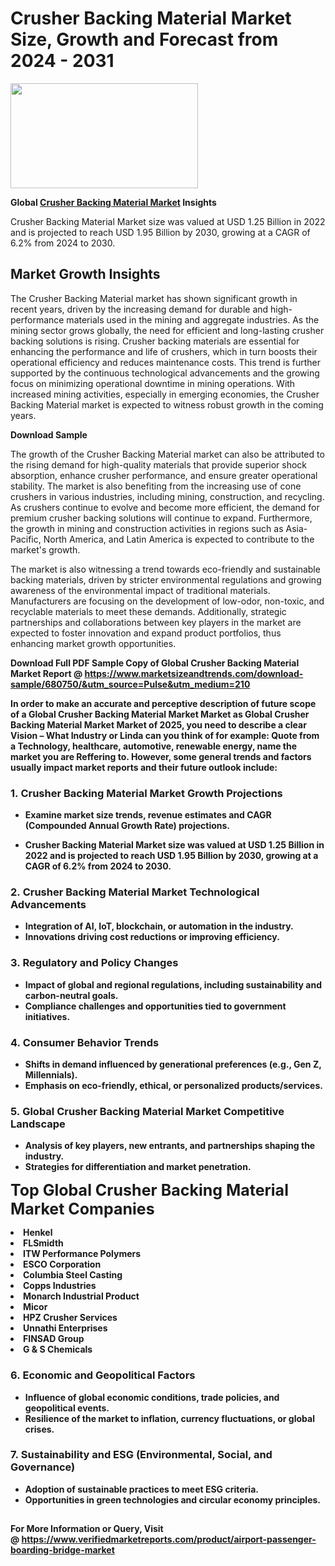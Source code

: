 <H1>Crusher Backing Material Market Size, Growth and Forecast from 2024 - 2031</H1><img class="aligncenter size-medium wp-image-584254" src="https://thirdeyenews.in/wp-content/uploads/2024/09/Global-Market-Research-300x168.jpeg" alt="" width="300" height="168" /><p><strong>Global&nbsp;<a href="https://www.marketsizeandtrends.com/download-sample/680750/&amp;utm_source=Pulse&amp;utm_medium=210">Crusher Backing Material Market</a> Insights</strong></p><p>Crusher Backing Material Market size was valued at USD 1.25 Billion in 2022 and is projected to reach USD 1.95 Billion by 2030, growing at a CAGR of 6.2% from 2024 to 2030.</p><p><h2>Market Growth Insights</h2> <p>The Crusher Backing Material market has shown significant growth in recent years, driven by the increasing demand for durable and high-performance materials used in the mining and aggregate industries. As the mining sector grows globally, the need for efficient and long-lasting crusher backing solutions is rising. Crusher backing materials are essential for enhancing the performance and life of crushers, which in turn boosts their operational efficiency and reduces maintenance costs. This trend is further supported by the continuous technological advancements and the growing focus on minimizing operational downtime in mining operations. With increased mining activities, especially in emerging economies, the Crusher Backing Material market is expected to witness robust growth in the coming years.</p> <p><strong>Download Sample</strong></p> <p>The growth of the Crusher Backing Material market can also be attributed to the rising demand for high-quality materials that provide superior shock absorption, enhance crusher performance, and ensure greater operational stability. The market is also benefiting from the increasing use of cone crushers in various industries, including mining, construction, and recycling. As crushers continue to evolve and become more efficient, the demand for premium crusher backing solutions will continue to expand. Furthermore, the growth in mining and construction activities in regions such as Asia-Pacific, North America, and Latin America is expected to contribute to the market's growth.</p> <p>The market is also witnessing a trend towards eco-friendly and sustainable backing materials, driven by stricter environmental regulations and growing awareness of the environmental impact of traditional materials. Manufacturers are focusing on the development of low-odor, non-toxic, and recyclable materials to meet these demands. Additionally, strategic partnerships and collaborations between key players in the market are expected to foster innovation and expand product portfolios, thus enhancing market growth opportunities.</p> <p><strong></p><p><span class=""><strong>Download Full PDF Sample Copy of Global Crusher Backing Material Market Report</strong> @ <a href="https://www.marketsizeandtrends.com/download-sample/680750/&amp;utm_source=Pulse&amp;utm_medium=210" target="_blank">https://www.marketsizeandtrends.com/download-sample/680750/&amp;utm_source=Pulse&amp;utm_medium=210</a></span></p><p>In order to make an accurate and perceptive description of future scope of a Global&nbsp;Crusher Backing Material Market Market as Global&nbsp;Crusher Backing Material Market Market of 2025, you need to describe a clear Vision &ndash; What Industry or Linda can you think of for example: Quote from a Technology, healthcare, automotive, renewable energy, name the market you are Reffering to. However, some general trends and factors usually impact market reports and their future outlook include:</p><h3>1.&nbsp;<strong>Crusher Backing Material Market Growth Projections</strong></h3><ul><li>Examine market size trends, revenue estimates and CAGR (Compounded Annual Growth Rate) projections.</li><li><p>Crusher Backing Material Market size was valued at USD 1.25 Billion in 2022 and is projected to reach USD 1.95 Billion by 2030, growing at a CAGR of 6.2% from 2024 to 2030.</p></li></ul><h3>2.&nbsp;<strong>Crusher Backing Material Market Technological Advancements</strong></h3><ul><li>Integration of AI, IoT, blockchain, or automation in the industry.</li><li>Innovations driving cost reductions or improving efficiency.</li></ul><h3>3.&nbsp;<strong>Regulatory and Policy Changes</strong></h3><ul><li>Impact of global and regional regulations, including sustainability and carbon-neutral goals.</li><li>Compliance challenges and opportunities tied to government initiatives.</li></ul><h3>4.&nbsp;<strong>Consumer Behavior Trends</strong></h3><ul><li>Shifts in demand influenced by generational preferences (e.g., Gen Z, Millennials).</li><li>Emphasis on eco-friendly, ethical, or personalized products/services.</li></ul><h3>5.&nbsp;<strong>Global Crusher Backing Material Market Competitive Landscape</strong></h3><ul><li>Analysis of key players, new entrants, and partnerships shaping the industry.</li><li>Strategies for differentiation and market penetration.</li></ul><p data-pm-slice="1 1 []"><span style="color: inherit; font-family: inherit; font-size: 25px;">Top Global Crusher Backing Material Market Companies</span></p><div class="" data-test-id=""><p><li>Henkel</li><li> FLSmidth</li><li> ITW Performance Polymers</li><li> ESCO Corporation</li><li> Columbia Steel Casting</li><li> Copps Industries</li><li> Monarch Industrial Product</li><li> Micor</li><li> HPZ Crusher Services</li><li> Unnathi Enterprises</li><li> FINSAD Group</li><li> G & S Chemicals</li></p></div><h3>6.&nbsp;<strong>Economic and Geopolitical Factors</strong></h3><ul><li>Influence of global economic conditions, trade policies, and geopolitical events.</li><li>Resilience of the market to inflation, currency fluctuations, or global crises.</li></ul><h3>7.&nbsp;<strong>Sustainability and ESG (Environmental, Social, and Governance)</strong></h3><ul><li>Adoption of sustainable practices to meet ESG criteria.</li><li>Opportunities in green technologies and circular economy principles.</li></ul><h2><strong style="font-size: 14px;">For More Information or Query, Visit @&nbsp;</strong><a style="background-color: #ffffff; font-size: 14px;" href="https://www.marketsizeandtrends.com/report/crusher-backing-material-market/" target="_blank">https://www.verifiedmarketreports.com/product/airport-passenger-boarding-bridge-market</a></h2>
